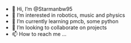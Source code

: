 - 👋 Hi, I’m @Starmanbw95
- 👀 I’m interested in robotics, music and physics
- 🌱 I’m currently learning pmcb, some python 
- 💞️ I’m looking to collaborate on projects 
- 📫 How to reach me ...

<!---
Starmanbw95/Starmanbw95 is a ✨ special ✨ repository because its `README.md` (this file) appears on your GitHub profile.
You can click the Preview link to take a look at your changes.
--->
